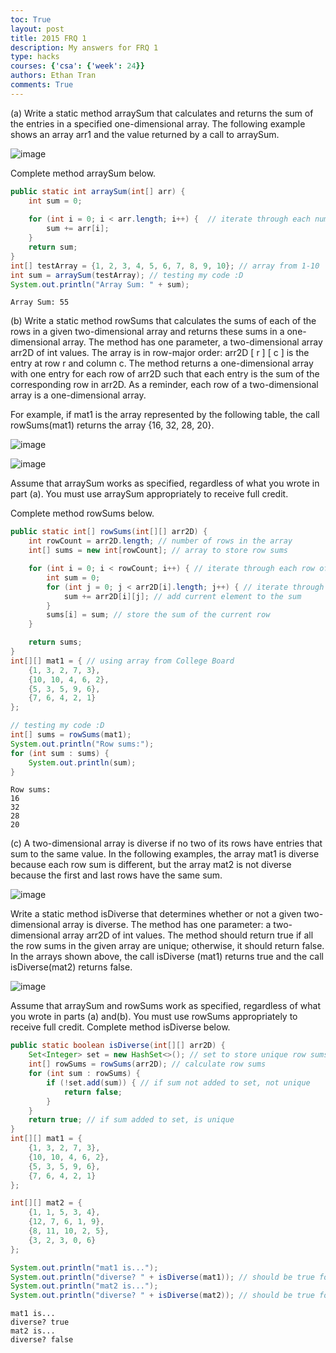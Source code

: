 ```yaml
---
toc: True
layout: post
title: 2015 FRQ 1
description: My answers for FRQ 1
type: hacks
courses: {'csa': {'week': 24}}
authors: Ethan Tran
comments: True
---
```


(a) Write a static method arraySum that calculates and returns the sum of the entries in a specified one-dimensional array. The following example shows an array arr1 and the value returned by a call to arraySum.

![image](https://github.com/realethantran/ethanBlog/assets/109186517/fb9e036b-6972-4ee3-8aff-3f08634f1cef)


Complete method arraySum below.


```Java
public static int arraySum(int[] arr) {
    int sum = 0;
    
    for (int i = 0; i < arr.length; i++) {  // iterate through each num in array
        sum += arr[i];
    }
    return sum;
}
int[] testArray = {1, 2, 3, 4, 5, 6, 7, 8, 9, 10}; // array from 1-10 
int sum = arraySum(testArray); // testing my code :D
System.out.println("Array Sum: " + sum);
```

    Array Sum: 55


(b) Write a static method rowSums that calculates the sums of each of the rows in a given two-dimensional array and returns these sums in a one-dimensional array. The method has one parameter, a two-dimensional array arr2D of int values. The array is in row-major order: arr2D [ r ] [ c ] is the entry at row r and column c. The method returns a one-dimensional array with one entry for each row of arr2D such that each entry is the sum of the corresponding row in arr2D. As a reminder, each row of a two-dimensional array is a one-dimensional array.

For example, if mat1 is the array represented by the following table, the call rowSums(mat1) returns the array {16, 32, 28, 20}.

![image](https://github.com/realethantran/ethanBlog/assets/109186517/53728532-a4c6-40b5-8063-49a911ee57b3)

![image](https://github.com/realethantran/ethanBlog/assets/109186517/12351d59-7717-43d1-9a00-5de46f42fcdf)

Assume that arraySum works as specified, regardless of what you wrote in part (a). You must use arraySum appropriately to receive full credit.

Complete method rowSums below.


```Java
public static int[] rowSums(int[][] arr2D) {
    int rowCount = arr2D.length; // number of rows in the array
    int[] sums = new int[rowCount]; // array to store row sums

    for (int i = 0; i < rowCount; i++) { // iterate through each row of the 2D array
        int sum = 0;
        for (int j = 0; j < arr2D[i].length; j++) { // iterate through each element in the current row
            sum += arr2D[i][j]; // add current element to the sum
        }
        sums[i] = sum; // store the sum of the current row
    }

    return sums;
}
int[][] mat1 = { // using array from College Board
    {1, 3, 2, 7, 3},
    {10, 10, 4, 6, 2},
    {5, 3, 5, 9, 6},
    {7, 6, 4, 2, 1}
};

// testing my code :D
int[] sums = rowSums(mat1);
System.out.println("Row sums:");
for (int sum : sums) {
    System.out.println(sum);
}
```

    Row sums:
    16
    32
    28
    20


(c) A two-dimensional array is diverse if no two of its rows have entries that sum to the same value. In the following examples, the array mat1 is diverse because each row sum is different, but the array mat2 is not diverse because the first and last rows have the same sum.

![image](https://github.com/realethantran/ethanBlog/assets/109186517/435249c5-0f5a-4e86-a7a3-68675ace37f7)

Write a static method isDiverse that determines whether or not a given two-dimensional array is diverse. The method has one parameter: a two-dimensional array arr2D of int values. The method should return true if all the row sums in the given array are unique; otherwise, it should return false. In the arrays shown above, the call isDiverse (mat1) returns true and the call isDiverse(mat2) returns false.

![image](https://github.com/realethantran/ethanBlog/assets/109186517/c87092cc-dac0-4f97-8369-82f877da4826)

Assume that arraySum and rowSums work as specified, regardless of what you wrote in parts (a) and(b). You must use rowSums appropriately to receive full credit.
Complete method isDiverse below.


```Java
public static boolean isDiverse(int[][] arr2D) { 
    Set<Integer> set = new HashSet<>(); // set to store unique row sums
    int[] rowSums = rowSums(arr2D); // calculate row sums
    for (int sum : rowSums) {
        if (!set.add(sum)) { // if sum not added to set, not unique
            return false; 
        }
    }
    return true; // if sum added to set, is unique
}
int[][] mat1 = {
    {1, 3, 2, 7, 3},
    {10, 10, 4, 6, 2},
    {5, 3, 5, 9, 6},
    {7, 6, 4, 2, 1}
};

int[][] mat2 = {
    {1, 1, 5, 3, 4},
    {12, 7, 6, 1, 9},
    {8, 11, 10, 2, 5},
    {3, 2, 3, 0, 6}
};

System.out.println("mat1 is...");
System.out.println("diverse? " + isDiverse(mat1)); // should be true for mat1
System.out.println("mat2 is...");
System.out.println("diverse? " + isDiverse(mat2)); // should be true for mat2

```

    mat1 is...
    diverse? true
    mat2 is...
    diverse? false

